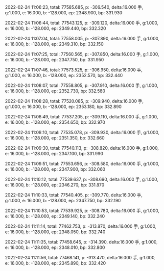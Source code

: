 2022-02-24 11:06:23, total: 77585.685, p: -306.540, delta:16.000 手, g:1.000, e: 16.000, b: -128.000, ep: 2348.900, bp: 331.930

2022-02-24 11:06:44, total: 77543.125, p: -309.120, delta:16.000 手, g:1.000, e: 16.000, b: -128.000, ep: 2349.440, bp: 332.320

2022-02-24 11:07:04, total: 77558.005, p: -307.890, delta:16.000 手, g:1.000, e: 16.000, b: -128.000, ep: 2349.310, bp: 332.150

2022-02-24 11:07:25, total: 77560.565, p: -307.850, delta:16.000 手, g:1.000, e: 16.000, b: -128.000, ep: 2347.750, bp: 331.950

2022-02-24 11:07:46, total: 77573.525, p: -306.950, delta:16.000 手, g:1.000, e: 16.000, b: -128.000, ep: 2352.570, bp: 332.440

2022-02-24 11:08:07, total: 77558.805, p: -307.910, delta:16.000 手, g:1.000, e: 16.000, b: -128.000, ep: 2352.730, bp: 332.580

2022-02-24 11:08:28, total: 77520.085, p: -309.940, delta:16.000 手, g:1.000, e: 16.000, b: -128.000, ep: 2353.180, bp: 332.890

2022-02-24 11:08:49, total: 77537.205, p: -309.110, delta:16.000 手, g:1.000, e: 16.000, b: -128.000, ep: 2354.650, bp: 332.970

2022-02-24 11:09:10, total: 77535.078, p: -309.930, delta:16.000 手, g:1.000, e: 16.000, b: -128.000, ep: 2351.350, bp: 332.660

2022-02-24 11:09:30, total: 77540.113, p: -308.820, delta:16.000 手, g:1.000, e: 16.000, b: -128.000, ep: 2347.100, bp: 331.990

2022-02-24 11:09:51, total: 77553.656, p: -308.580, delta:16.000 手, g:1.000, e: 16.000, b: -128.000, ep: 2347.900, bp: 332.060

2022-02-24 11:10:12, total: 77539.637, p: -308.690, delta:16.000 手, g:1.000, e: 16.000, b: -128.000, ep: 2346.270, bp: 331.870

2022-02-24 11:10:33, total: 77540.405, p: -309.770, delta:16.000 手, g:1.000, e: 16.000, b: -128.000, ep: 2347.750, bp: 332.190

2022-02-24 11:10:53, total: 77539.925, p: -308.780, delta:16.000 手, g:1.000, e: 16.000, b: -128.000, ep: 2349.140, bp: 332.240

2022-02-24 11:11:14, total: 77462.753, p: -313.870, delta:16.000 手, g:1.000, e: 16.000, b: -128.000, ep: 2348.050, bp: 332.740

2022-02-24 11:11:35, total: 77458.645, p: -314.390, delta:16.000 手, g:1.000, e: 16.000, b: -128.000, ep: 2348.010, bp: 332.800

2022-02-24 11:11:56, total: 77468.141, p: -313.470, delta:16.000 手, g:1.000, e: 16.000, b: -128.000, ep: 2345.890, bp: 332.420